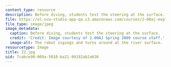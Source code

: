 ```yaml
---
content_type: resource
description: Before diving, students test the steering at the surface.
file: https://ol-ocw-studio-app-qa.s3.amazonaws.com/courses/2-00aj-exploring-sea-space-earth-fundamentals-of-engineering-design-spring-2009/7cabce90069a5018ba2199192ab2a636_22.jpg
file_type: image/jpeg
image_metadata:
  caption: Before diving, students test the steering at the surface.
  credit: 'Credit: Image courtesy of 2.00AJ Spring 2009 course staff.'
  image-alt: The robot zigzags and turns around at the river surface.
resourcetype: Image
title: 22.jpg
uid: 7cabce90-069a-5018-ba21-99192ab2a636
---
```

